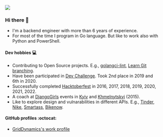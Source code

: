 <a href="https://github.com/anuraghazra/github-readme-stats">
  <img src="https://github-readme-stats.vercel.app/api?username=alexandear&count_private=true&show_icons=false&theme=dracula" />
</a>


### Hi there :wave:

- I'm a backend engineer with more than 6 years of experience.
- For most of the time I program in Go language. But like to work also with Python and PowerShell.


#### Dev hobbies :computer:

- Contributing to Open Source projects. E.g., [golangci-lint](https://github.com/golangci/golangci-lint), [Learn Git branching](https://learngitbranching.js.org/).
- Have been participated in [Dev Challenge](https://devchallenge.it/). Took 2nd place in 2019 and 6th in 2020.
- Successfully completed [Hacktoberfest](https://hacktoberfest.com) in 2016, 2017, 2018, 2019, 2020, 2021, 2022.
- A coach at [DjangoGirls](https://djangogirls.org) events in [Kyiv](https://www.facebook.com/djangogirlskyiv/photos/a.1597027043880257/1597028007213494) and [Khmelnytskyi](https://www.facebook.com/uapycon/photos/a.903859323029360/903862623029030) (2015).
- Like to explore design and vulnarabilities in different APIs. E.g., [Tinder](https://smartass.ua/), [Nike](https://www.nike.com/), [Smartass](https://smartass.ua/), [Bikenow](https://bikenow.com.ua/).

#### GitHub profiles :octocat:

- [GridDynamics's work profile](https://github.com/oredko-gd)
